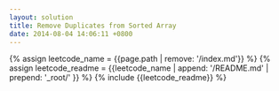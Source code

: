 ```yaml
---
layout: solution
title: Remove Duplicates from Sorted Array
date: 2014-08-04 14:06:11 +0800
---
```

{% assign leetcode_name = {{page.path | remove: '/index.md'}}  %}
{% assign leetcode_readme = {{leetcode_name | append: '/README.md' | prepend: '_root/' }}  %}
{% include {{leetcode_readme}} %}
